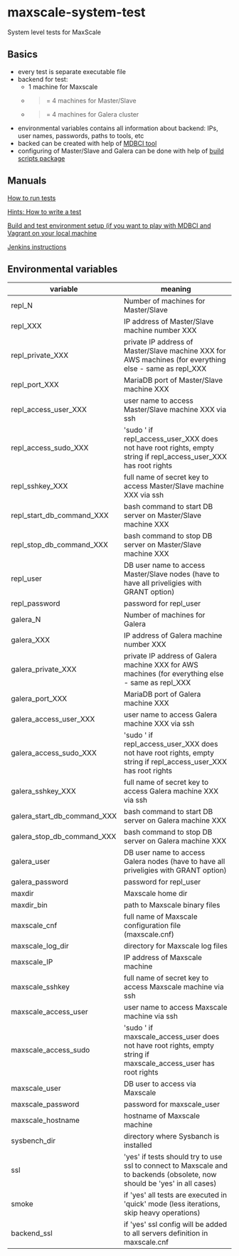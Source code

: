 # maxscale-system-test
System level tests for MaxScale

## Basics
- every test is separate executable file
- backend for test:
  - 1 machine for Maxscale
  - >= 4 machines for Master/Slave
  - >= 4 machines for Galera cluster
- environmental variables contains all information about backend: IPs, user names, passwords, paths to tools, etc
- backed can be created with help of [MDBCI tool](https://github.com/OSLL/mdbci)
- configuring of Master/Slave and Galera can be done with help of [build scripts package](https://github.com/mariadb-corporation/build-scripts-vagrant)

## Manuals

[How to run tests](https://github.com/mariadb-corporation/build-scripts-vagrant/blob/master/RUN_TEST.md)

[Hints: How to write a test](HOW_TO_WRITE_TEST.md)

[Build and test environment setup (if you want to play with MDBCI and Vagrant on your local machine](ENV_SETUP.md)

[Jenkins instructions](JENKINS.md)

## Environmental variables
|variable|meaning|
|--------|-------|
|repl_N|Number of machines for Master/Slave|
|repl_XXX|IP address of Master/Slave machine number XXX|
|repl_private_XXX|private IP address of Master/Slave machine XXX for AWS machines (for everything else - same as repl_XXX|
|repl_port_XXX|MariaDB port of Master/Slave machine XXX|
|repl_access_user_XXX|user name to access Master/Slave machine XXX via ssh|
|repl_access_sudo_XXX|'sudo ' if repl_access_user_XXX does not have root rights, empty string if repl_access_user_XXX has root rights|
|repl_sshkey_XXX|full name of secret key to access Master/Slave machine XXX via ssh|
|repl_start_db_command_XXX|bash command to start DB server on Master/Slave machine XXX|
|repl_stop_db_command_XXX|bash command to stop DB server on Master/Slave machine XXX|
|repl_user|DB user name to access Master/Slave nodes (have to have all priveligies with GRANT option)|
|repl_password|password for repl_user|
|galera_N|Number of machines for Galera|
|galera_XXX|IP address of Galera machine number XXX|
|galera_private_XXX|private IP address of Galera machine XXX for AWS machines (for everything else - same as repl_XXX|
|galera_port_XXX|MariaDB port of Galera machine XXX|
|galera_access_user_XXX|user name to access Galera machine XXX via ssh|
|galera_access_sudo_XXX|'sudo ' if repl_access_user_XXX does not have root rights, empty string if repl_access_user_XXX has root rights|
|galera_sshkey_XXX|full name of secret key to access Galera machine XXX via ssh|
|galera_start_db_command_XXX|bash command to start DB server on Galera machine XXX|
|galera_stop_db_command_XXX|bash command to stop DB server on Galera machine XXX|
|galera_user|DB user name to access Galera nodes (have to have all priveligies with GRANT option)|
|galera_password|password for repl_user|
|maxdir|Maxscale home dir|
|maxdir_bin|path to Maxscale binary files|
|maxscale_cnf|full name of Maxscale configuration file (maxscale.cnf)|
|maxscale_log_dir|directory for Maxscale log files|
|maxscale_IP|IP address of Maxscale machine|
|maxscale_sshkey|full name of secret key to access Maxscale machine via ssh|
|maxscale_access_user|user name to access Maxscale machine via ssh|
|maxscale_access_sudo|'sudo ' if maxscale_access_user does not have root rights, empty string if maxscale_access_user has root rights|
|maxscale_user|DB user to access via Maxscale|
|maxscale_password|password for maxscale_user|
|maxscale_hostname|hostname of Maxscale machine|
|sysbench_dir|directory where Sysbanch is installed|
|ssl|'yes' if tests should try to use ssl to connect to Maxscale and to backends (obsolete, now should be 'yes' in all cases)|
|smoke|if 'yes' all tests are executed in 'quick' mode (less iterations, skip heavy operations)|
|backend_ssl|if 'yes' ssl config will be added to all servers definition in maxscale.cnf|
